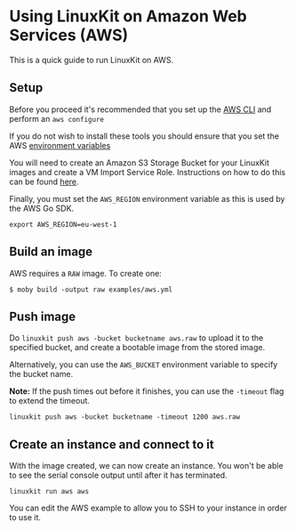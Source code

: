 # Using LinuxKit on Amazon Web Services (AWS)

This is a quick guide to run LinuxKit on AWS.

## Setup

Before you proceed it's recommended that you set up the [AWS CLI](https://aws.amazon.com/cli/)
and perform an `aws configure`

If you do not wish to install these tools you should ensure that you set the AWS [environment variables](http://docs.aws.amazon.com/cli/latest/userguide/cli-environment.html)

You will need to create an Amazon S3 Storage Bucket for your LinuxKit images and create a VM Import Service Role.
Instructions on how to do this can be found [here](http://docs.aws.amazon.com/vm-import/latest/userguide/vmimport-image-import.html#w2ab1c10c15b7).

Finally, you must set the `AWS_REGION` environment variable as this is used by the AWS Go SDK.
```
export AWS_REGION=eu-west-1
```

## Build an image

AWS requires a `RAW` image. To create one:

```
$ moby build -output raw examples/aws.yml
```

## Push image

Do `linuxkit push aws -bucket bucketname aws.raw` to upload it to the
specified bucket, and create a bootable image from the stored image.

Alternatively, you can use the `AWS_BUCKET` environment variable to specify the bucket name.

**Note:** If the push times out before it finishes, you can use the `-timeout` flag to extend the timeout.

```
linuxkit push aws -bucket bucketname -timeout 1200 aws.raw
```

## Create an instance and connect to it

With the image created, we can now create an instance.
You won't be able to see the serial console output until after it has terminated.

```
linuxkit run aws aws
```

You can edit the AWS example to allow you to SSH to your instance in order to use it.
